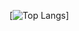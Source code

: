 <!-- Hi there 👋-->


[![Top Langs](https://github-readme-stats-git-masterrstaa-rickstaa.vercel.app/api/top-langs/?username=AOskari&exclude_repo=Wuhan-Warrior&theme=algolia&langs_count=3)]



<!--
**AOskari/AOskari** is a ✨ _special_ ✨ repository because its `README.md` (this file) appears on your GitHub profile.

Here are some ideas to get you started:

- 🔭 I’m currently working on ...
- 🌱 I’m currently learning ...
- 👯 I’m looking to collaborate on ...
- 🤔 I’m looking for help with ...
- 💬 Ask me about ...
- 📫 How to reach me: ...
- 😄 Pronouns: ...
- ⚡ Fun fact: ...
-->
